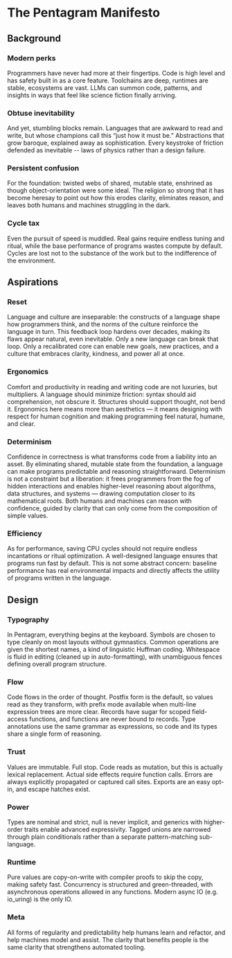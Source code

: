 # The Pentagram Manifesto

## Background

### Modern perks

Programmers have never had more at their fingertips. Code is high level and has safety built in as a core feature. Toolchains are deep, runtimes are stable, ecosystems are vast. LLMs can summon code, patterns, and insights in ways that feel like science fiction finally arriving.

### Obtuse inevitability

And yet, stumbling blocks remain. Languages that are awkward to read and write, but whose champions call this “just how it must be.” Abstractions that grow baroque, explained away as sophistication. Every keystroke of friction defended as inevitable -- laws of physics rather than a design failure.

### Persistent confusion

For the foundation: twisted webs of shared, mutable state, enshrined as though object-orientation were some ideal. The religion so strong that it has become heresay to point out how this erodes clarity, eliminates reason, and leaves both humans and machines struggling in the dark.

### Cycle tax

Even the pursuit of speed is muddled. Real gains require endless tuning and ritual, while the base performance of programs wastes compute by default. Cycles are lost not to the substance of the work but to the indifference of the environment.

## Aspirations

### Reset

Language and culture are inseparable: the constructs of a language shape how programmers think, and the norms of the culture reinforce the language in turn. This feedback loop hardens over decades, making its flaws appear natural, even inevitable. Only a new language can break that loop. Only a recalibrated core can enable new goals, new practices, and a culture that embraces clarity, kindness, and power all at once.

### Ergonomics

Comfort and productivity in reading and writing code are not luxuries, but multipliers. A language should minimize friction: syntax should aid comprehension, not obscure it. Structures should support thought, not bend it. Ergonomics here means more than aesthetics — it means designing with respect for human cognition and making programming feel natural, humane, and clear.

### Determinism

Confidence in correctness is what transforms code from a liability into an asset. By eliminating shared, mutable state from the foundation, a language can make programs predictable and reasoning straightforward. Determinism is not a constraint but a liberation: it frees programmers from the fog of hidden interactions and enables higher-level reasoning about algorithms, data structures, and systems — drawing computation closer to its mathematical roots. Both humans and machines can reason with confidence, guided by clarity that can only come from the composition of simple values.

### Efficiency

As for performance, saving CPU cycles should not require endless incantations or ritual optimization. A well-designed language ensures that programs run fast by default. This is not some abstract concern: baseline performance has real environmental impacts and directly affects the utility of programs written in the language.

## Design

### Typography

In Pentagram, everything begins at the keyboard. Symbols are chosen to type cleanly on most layouts without gymnastics. Common operations are given the shortest names, a kind of linguistic Huffman coding. Whitespace is fluid in editing (cleaned up in auto-formatting), with unambiguous fences defining overall program structure.

### Flow

Code flows in the order of thought. Postfix form is the default, so values read as they transform, with prefix mode available when multi-line expression trees are more clear. Records have sugar for scoped field-access functions, and functions are never bound to records. Type annotations use the same grammar as expressions, so code and its types share a single form of reasoning.

### Trust

Values are immutable. Full stop. Code reads as mutation, but this is actually lexical replacement. Actual side effects require function calls. Errors are always explicitly propagated or captured call sites. Exports are an easy opt-in, and escape hatches exist.

### Power

Types are nominal and strict, null is never implicit, and generics with higher-order traits enable advanced expressivity. Tagged unions are narrowed through plain conditionals rather than a separate pattern-matching sub-language.

### Runtime

Pure values are copy-on-write with compiler proofs to skip the copy, making safety fast. Concurrency is structured and green-threaded, with asynchronous operations allowed in any functions. Modern async IO (e.g. io_uring) is the only IO.

### Meta

All forms of regularity and predictability help humans learn and refactor, and help machines model and assist. The clarity that benefits people is the same clarity that strengthens automated tooling.
